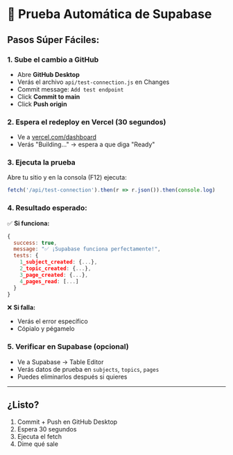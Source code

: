 # 🧪 Prueba Automática de Supabase

## Pasos Súper Fáciles:

### 1. Sube el cambio a GitHub
- Abre **GitHub Desktop**
- Verás el archivo `api/test-connection.js` en Changes
- Commit message: `Add test endpoint`
- Click **Commit to main**
- Click **Push origin**

### 2. Espera el redeploy en Vercel (30 segundos)
- Ve a [vercel.com/dashboard](https://vercel.com/dashboard)
- Verás "Building..." → espera a que diga "Ready"

### 3. Ejecuta la prueba
Abre tu sitio y en la consola (F12) ejecuta:

```javascript
fetch('/api/test-connection').then(r => r.json()).then(console.log)
```

### 4. Resultado esperado:

✅ **Si funciona:**
```javascript
{
  success: true,
  message: "✅ ¡Supabase funciona perfectamente!",
  tests: {
    1_subject_created: {...},
    2_topic_created: {...},
    3_page_created: {...},
    4_pages_read: [...]
  }
}
```

❌ **Si falla:**
- Verás el error específico
- Cópialo y pégamelo

### 5. Verificar en Supabase (opcional)
- Ve a Supabase → Table Editor
- Verás datos de prueba en `subjects`, `topics`, `pages`
- Puedes eliminarlos después si quieres

---

## ¿Listo?

1. Commit + Push en GitHub Desktop
2. Espera 30 segundos
3. Ejecuta el fetch
4. Dime qué sale

